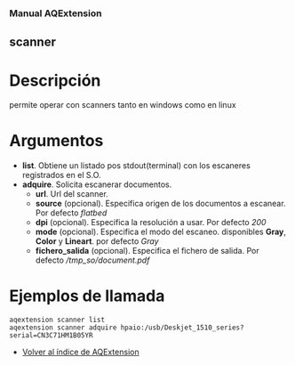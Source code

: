 ### Manual AQExtension

## scanner

# Descripción
permite operar con scanners tanto en windows como en linux

# Argumentos
- **list**. Obtiene un listado pos stdout(terminal) con los escaneres registrados en el S.O.
- **adquire**. Solicita escanerar documentos.
    - **url**. Url del scanner.
    - **source** (opcional). Especifica origen de los documentos a escanear. Por defecto *flatbed*
    - **dpi** (opcional). Especifica la resolución a usar. Por defecto *200*
    - **mode** (opcional). Especifica el modo del escaneo. disponibles **Gray**, **Color** y **Lineart**. por defecto *Gray*
    - **fichero_salida** (opcional). Especifica el fichero de salida. Por defecto */tmp_so/document.pdf*



# Ejemplos de llamada
```
aqextension scanner list
aqextension scanner adquire hpaio:/usb/Deskjet_1510_series?serial=CN3C71HM1B05YR
```

- [Volver al índice de AQExtension](../index.md)